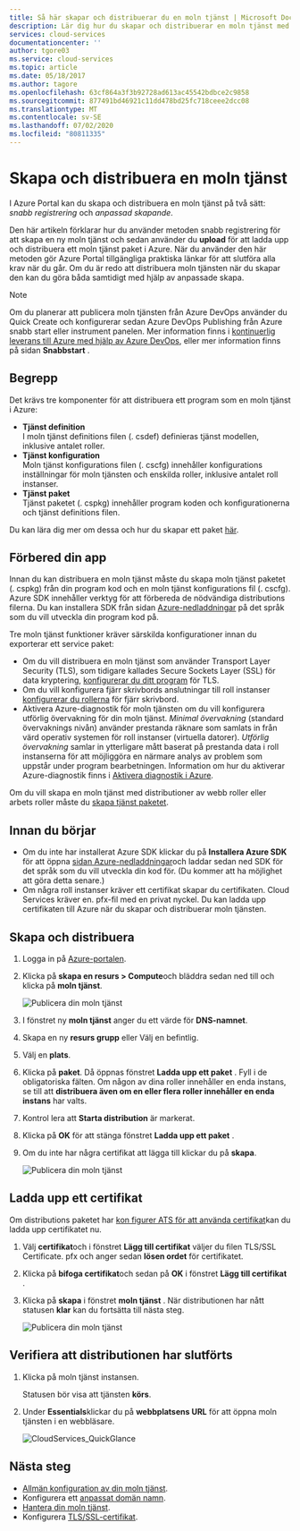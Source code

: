 ```yaml
---
title: Så här skapar och distribuerar du en moln tjänst | Microsoft Docs
description: Lär dig hur du skapar och distribuerar en moln tjänst med hjälp av Azure Portal.
services: cloud-services
documentationcenter: ''
author: tgore03
ms.service: cloud-services
ms.topic: article
ms.date: 05/18/2017
ms.author: tagore
ms.openlocfilehash: 63cf864a3f3b92728ad613ac45542bdbce2c9858
ms.sourcegitcommit: 877491bd46921c11dd478bd25fc718ceee2dcc08
ms.translationtype: MT
ms.contentlocale: sv-SE
ms.lasthandoff: 07/02/2020
ms.locfileid: "80811335"
---
```

# <a name="how-to-create-and-deploy-a-cloud-service"></a>Skapa och distribuera en moln tjänst
I Azure Portal kan du skapa och distribuera en moln tjänst på två sätt: *snabb registrering* och *anpassad skapande*.

Den här artikeln förklarar hur du använder metoden snabb registrering för att skapa en ny moln tjänst och sedan använder du **upload** för att ladda upp och distribuera ett moln tjänst paket i Azure. När du använder den här metoden gör Azure Portal tillgängliga praktiska länkar för att slutföra alla krav när du går. Om du är redo att distribuera moln tjänsten när du skapar den kan du göra båda samtidigt med hjälp av anpassade skapa.

> [!NOTE]
> Om du planerar att publicera moln tjänsten från Azure DevOps använder du Quick Create och konfigurerar sedan Azure DevOps Publishing från Azure snabb start eller instrument panelen. Mer information finns i [kontinuerlig leverans till Azure med hjälp av Azure DevOps][TFSTutorialForCloudService], eller mer information finns på sidan **Snabbstart** .
>
>

## <a name="concepts"></a>Begrepp
Det krävs tre komponenter för att distribuera ett program som en moln tjänst i Azure:

* **Tjänst definition**  
  I moln tjänst definitions filen (. csdef) definieras tjänst modellen, inklusive antalet roller.
* **Tjänst konfiguration**  
  Moln tjänst konfigurations filen (. cscfg) innehåller konfigurations inställningar för moln tjänsten och enskilda roller, inklusive antalet roll instanser.
* **Tjänst paket**  
  Tjänst paketet (. cspkg) innehåller program koden och konfigurationerna och tjänst definitions filen.

Du kan lära dig mer om dessa och hur du skapar ett paket [här](cloud-services-model-and-package.md).

## <a name="prepare-your-app"></a>Förbered din app
Innan du kan distribuera en moln tjänst måste du skapa moln tjänst paketet (. cspkg) från din program kod och en moln tjänst konfigurations fil (. cscfg). Azure SDK innehåller verktyg för att förbereda de nödvändiga distributions filerna. Du kan installera SDK från sidan [Azure-nedladdningar](https://azure.microsoft.com/downloads/) på det språk som du vill utveckla din program kod på.

Tre moln tjänst funktioner kräver särskilda konfigurationer innan du exporterar ett service paket:

* Om du vill distribuera en moln tjänst som använder Transport Layer Security (TLS), som tidigare kallades Secure Sockets Layer (SSL) för data kryptering, [konfigurerar du ditt program](cloud-services-configure-ssl-certificate-portal.md#modify) för TLS.
* Om du vill konfigurera fjärr skrivbords anslutningar till roll instanser [konfigurerar du rollerna](cloud-services-role-enable-remote-desktop-new-portal.md) för fjärr skrivbord.
* Aktivera Azure-diagnostik för moln tjänsten om du vill konfigurera utförlig övervakning för din moln tjänst. *Minimal övervakning* (standard övervaknings nivån) använder prestanda räknare som samlats in från värd operativ systemen för roll instanser (virtuella datorer). *Utförlig övervakning* samlar in ytterligare mått baserat på prestanda data i roll instanserna för att möjliggöra en närmare analys av problem som uppstår under program bearbetningen. Information om hur du aktiverar Azure-diagnostik finns i [Aktivera diagnostik i Azure](cloud-services-dotnet-diagnostics.md).

Om du vill skapa en moln tjänst med distributioner av webb roller eller arbets roller måste du [skapa tjänst paketet](cloud-services-model-and-package.md#servicepackagecspkg).

## <a name="before-you-begin"></a>Innan du börjar
* Om du inte har installerat Azure SDK klickar du på **Installera Azure SDK** för att öppna [sidan Azure-nedladdningar](https://azure.microsoft.com/downloads/)och laddar sedan ned SDK för det språk som du vill utveckla din kod för. (Du kommer att ha möjlighet att göra detta senare.)
* Om några roll instanser kräver ett certifikat skapar du certifikaten. Cloud Services kräver en. pfx-fil med en privat nyckel. Du kan ladda upp certifikaten till Azure när du skapar och distribuerar moln tjänsten.

## <a name="create-and-deploy"></a>Skapa och distribuera
1. Logga in på [Azure-portalen](https://portal.azure.com/).
2. Klicka på **skapa en resurs > Compute**och bläddra sedan ned till och klicka på **moln tjänst**.

    ![Publicera din moln tjänst](media/cloud-services-how-to-create-deploy-portal/create-cloud-service.png)
3. I fönstret ny **moln tjänst** anger du ett värde för **DNS-namnet**.
4. Skapa en ny **resurs grupp** eller Välj en befintlig.
5. Välj en **plats**.
6. Klicka på **paket**. Då öppnas fönstret **Ladda upp ett paket** . Fyll i de obligatoriska fälten. Om någon av dina roller innehåller en enda instans, se till att **distribuera även om en eller flera roller innehåller en enda instans** har valts.
7. Kontrol lera att **Starta distribution** är markerat.
8. Klicka på **OK** för att stänga fönstret **Ladda upp ett paket** .
9. Om du inte har några certifikat att lägga till klickar du på **skapa**.

    ![Publicera din moln tjänst](media/cloud-services-how-to-create-deploy-portal/select-package.png)

## <a name="upload-a-certificate"></a>Ladda upp ett certifikat
Om distributions paketet har [kon figurer ATS för att använda certifikat](cloud-services-configure-ssl-certificate-portal.md#modify)kan du ladda upp certifikatet nu.

1. Välj **certifikat**och i fönstret **Lägg till certifikat** väljer du filen TLS/SSL Certificate. pfx och anger sedan **lösen ordet** för certifikatet.
2. Klicka på **bifoga certifikat**och sedan på **OK** i fönstret **Lägg till certifikat** .
3. Klicka på **skapa** i fönstret **moln tjänst** . När distributionen har nått statusen **klar** kan du fortsätta till nästa steg.

    ![Publicera din moln tjänst](media/cloud-services-how-to-create-deploy-portal/attach-cert.png)

## <a name="verify-your-deployment-completed-successfully"></a>Verifiera att distributionen har slutförts
1. Klicka på moln tjänst instansen.

    Statusen bör visa att tjänsten **körs**.
2. Under **Essentials**klickar du på **webbplatsens URL** för att öppna moln tjänsten i en webbläsare.

    ![CloudServices_QuickGlance](./media/cloud-services-how-to-create-deploy-portal/running.png)

[TFSTutorialForCloudService]: https://go.microsoft.com/fwlink/?LinkID=251796

## <a name="next-steps"></a>Nästa steg
* [Allmän konfiguration av din moln tjänst](cloud-services-how-to-configure-portal.md).
* Konfigurera ett [anpassat domän namn](cloud-services-custom-domain-name-portal.md).
* [Hantera din moln tjänst](cloud-services-how-to-manage-portal.md).
* Konfigurera [TLS/SSL-certifikat](cloud-services-configure-ssl-certificate-portal.md).



